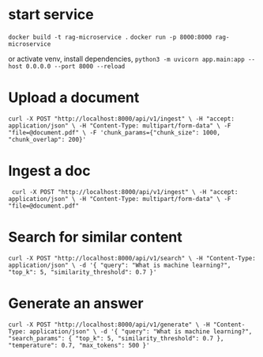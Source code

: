 # start service

`docker build -t rag-microservice .`
`docker run -p 8000:8000 rag-microservice`

or
activate venv, 
install dependencies, 
`python3 -m uvicorn app.main:app --host 0.0.0.0 --port 8000 --reload`

# Upload a document

`curl -X POST "http://localhost:8000/api/v1/ingest" \
  -H "accept: application/json" \
  -H "Content-Type: multipart/form-data" \
  -F "file=@document.pdf" \
  -F 'chunk_params={"chunk_size": 1000, "chunk_overlap": 200}'
  `

  # Ingest a doc

`  curl -X POST "http://localhost:8000/api/v1/ingest" \
  -H "accept: application/json" \
  -H "Content-Type: multipart/form-data" \
  -F "file=@document.pdf"
`
  # Search for similar content

`curl -X POST "http://localhost:8000/api/v1/search" \
  -H "Content-Type: application/json" \
  -d '{
    "query": "What is machine learning?",
    "top_k": 5,
    "similarity_threshold": 0.7
  }'`

  # Generate an answer

`curl -X POST "http://localhost:8000/api/v1/generate" \
  -H "Content-Type: application/json" \
  -d '{
    "query": "What is machine learning?",
    "search_params": {
      "top_k": 5,
      "similarity_threshold": 0.7
    },
    "temperature": 0.7,
    "max_tokens": 500
  }'`
